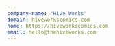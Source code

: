 ```yaml
---
company-name: "Hive Works"
domain: hiveworkscomics.com
home: https://hiveworkscomics.com
email: hello@thehiveworks.com
---
```




